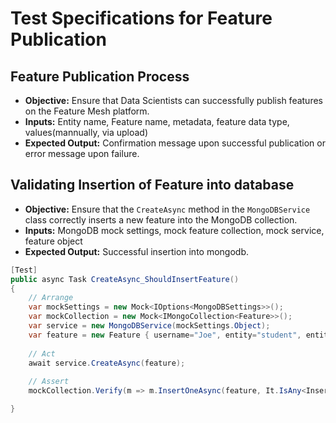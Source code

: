 # Test Specifications for Feature Publication

## Feature Publication Process
- **Objective:** Ensure that Data Scientists can successfully publish features on the Feature Mesh platform.
- **Inputs:** Entity name, Feature name, metadata, feature data type, values(mannually, via upload)
- **Expected Output:** Confirmation message upon successful publication or error message upon failure.


## Validating Insertion of Feature into database
- **Objective:** Ensure that the `CreateAsync` method in the `MongoDBService` class correctly inserts a new feature into the MongoDB collection.
- **Inputs:** MongoDB mock settings, mock feature collection, mock service, feature object
- **Expected Output:** Successful insertion into mongodb.

```csharp
[Test]
public async Task CreateAsync_ShouldInsertFeature()
{
    // Arrange
    var mockSettings = new Mock<IOptions<MongoDBSettings>>();
    var mockCollection = new Mock<IMongoCollection<Feature>>();
    var service = new MongoDBService(mockSettings.Object);
    var feature = new Feature { username="Joe", entity="student", entityid="2", entitycontext="abcuniversity", name = "marks", entityIds = new List<string> { "student" } };
 
    // Act
    await service.CreateAsync(feature);
 
    // Assert
    mockCollection.Verify(m => m.InsertOneAsync(feature, It.IsAny<InsertOneOptions>(), It.IsAny<CancellationToken>()), Times.Once);

}
```
